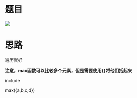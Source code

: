 # 题目

![](pics/230301-2373/img-2023-03-01-10-48-53.png)

# 思路

遍历就好

**注意，max函数可以比较多个元素，但是需要使用{}将他们括起来**

include<algorithm>

max({a,b,c,d})